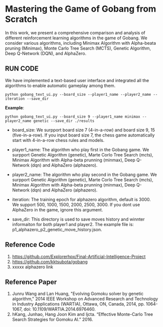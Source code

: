 # Mastering the Game of Gobang from Scratch

In this work, we present a comprehensive comparison and analysis of different reinforcement learning algorithms in the game of Gobang. We consider various algorithms, including Minimax Algorithm with Alpha-beata pruning (Minimax), Monte Carlo Tree Search (MCTS), Genetic Algorithm, Deep Q-Network (DQN), and AlphaZero. 


## RUN CODE
We have implemented a text-based user interface and integrated all the algorithms to enable automatic gameplay among them.

~~~~
python gobang_text_ui.py --board_size --player1_name --player2_name --iteration --save_dir
~~~~

**Example**: 


~~~~
python gobang_text_ui.py --board_size 9 --player1_name minimax --player2_name genetic --save_dir ./results
~~~~

* board_size: We surpport board size 7 (4-in-a-row) and board size 9, 15 (five-in-a-row). If you input board size 7, the chess game automatically start with 4-in-a-row chess rules and models. 

* player1_name: The algorithm who play first in the Gobang game. We surpport Genetic Algorithm (genetic), Marte Corlo Tree Search (mcts), Minimax Algorithm with Alpha-beta prunning (minmax), Deep Q-Network (dqn) and AlphaZero (alphazero).

* player2_name: The algorithm who play second in the Gobang game. We surpport Genetic Algorithm (genetic), Marte Corlo Tree Search (mcts), Minimax Algorithm with Alpha-beta prunning (minmax), Deep Q-Network (dqn) and AlphaZero (alphazero).

* iteration: The training epoch for alphazero algorithm, default is 3000. We support 500, 1000, 1500, 2000, 2500, 3000. If you dont use AlphaZero in the game, ignore this argument.

* save_dir: This directory is used to save moves history and winnter informaiton for both player1 and player2. The example file is: p1_alphazero_p2_genetic_move_history.json.


## Reference Code
1. https://github.com/Explorerhpx/Final-Artificial-Intelligence-Project
2. https://github.com/kktsubota/gobang
3. xxxxx alphazero link

## Reference Paper
1. Junru Wang and Lan Huang, "Evolving Gomoku solver by genetic algorithm," 2014 IEEE Workshop on Advanced Research and Technology in Industry Applications (WARTIA), Ottawa, ON, Canada, 2014, pp. 1064-1067, doi: 10.1109/WARTIA.2014.6976460.
2. hKang, Junhao, Hang Joon Kim and Ijcta. “Effective Monte-Carlo Tree Search Strategies for Gomoku AI.” 2016.

